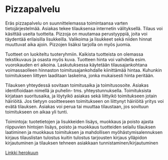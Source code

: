 # Pizzapalvelu

Eräs pizzapalvelu on suunnittelemassa toimintaansa varten tietojärjestelmää. Asiakas tekee tilauksensa internetin välityksellä. Tilaus voi käsittää useita tuotteita. Pizzoja on muutamaa perustyyppiä, joita voi täydentää erilaisilla lisukkeilla. Valikoima ja lisukkeet sekä niiden hinnat muuttuvat aika ajoin. Pizzojen lisäksi tarjolla on myös juomia. 

Tuotteet on luokiteltu tuoteryhmiin. Kaikista tuotteista on olemassa tekstikuvaus ja osasta myös kuva. Tuotteen hinta voi vaihdella esim. vuorokauden eri aikoina. Laskutuksessa käytetään tilausajankohtana voimassaolleen hinnaston toimitusajankohdalle kiinittämää hintaa. Kuhunkin toimitukseen liittyen laaditaan laskelma, jonka mukaisesti hinta peritään.

Tilauksen yhteydessä sovitaan toimitusaika ja toimitusosoite. Asiakas identifioidaan nimellä ja puhelin- tms. yhteystunnuksella. Toimituksista kirjataan suoritusaika, ja löytyikö asiakas sekä liittyikö toimitukseen jotain häiriöitä. Jos tietyyn osoitteeseen toimitukseen on liittynyt häiriöitä yritys voi evätä tilauksen. Asiakas voi perua tai muuttaa tilaustaan, jos sovituun toimitukseen on aikaa yli tunti.

Toimintoja:
tuotetietojen ja lisukkeiden lisäys, muokkaus ja poisto
ajasta riippuvien hintojen lisäys, poisto ja muokkaus
tuotteiden selailu
tilauksen laatiminen ja muokkaus
toimituksen ja mahdollisen myöhästymisalennuksen kirjaus
tilauslistan tulostus
kuitin tulostus
tarjousten kirjaus
ylläpidon kirjautuminen ja tilauksen tehneen asiakkaan tunnistaminen/kirjautuminen

<p><a href="https://pizzapalvelu.herokuapp.com">Linkki herokuun</a></p>
